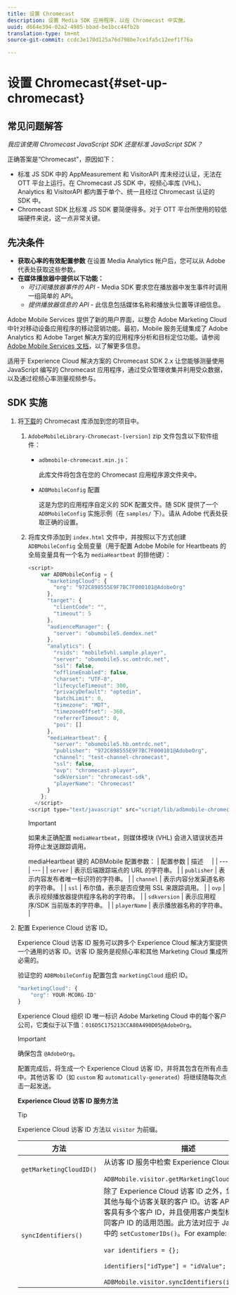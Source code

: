 ```yaml
---
title: 设置 Chromecast
description: 设置 Media SDK 应用程序，以在 Chromecast 中实施。
uuid: d664e394-02a2-4985-bbad-be1bcc44fb2b
translation-type: tm+mt
source-git-commit: ccdc3e170d125a76d798be7ce1fa5c12eef1f76a

---
```



# 设置 Chromecast{#set-up-chromecast}

## 常见问题解答

_我应该使用 Chromecast JavaScript SDK 还是标准 JavaScript SDK？_

正确答案是“Chromecast”，原因如下：
* 标准 JS SDK 中的 AppMeasurement 和 VisitorAPI 库未经过认证，无法在 OTT 平台上运行。在 Chromecast JS SDK 中，视频心率库 (VHL)、Analytics 和 VisitorAPI 都内置于单个、统一且经过 Chromecast 认证的 SDK 中。
* Chromecast SDK 比标准 JS SDK 要简便得多。对于 OTT 平台所使用的较低端硬件来说，这一点非常关键。

## 先决条件

* **获取心率的有效配置参数**
在设置 Media Analytics 帐户后，您可以从 Adobe 代表处获取这些参数。
* **在媒体播放器中提供以下功能：**
   * *可订阅播放器事件的 API -* Media SDK 要求您在播放器中发生事件时调用一组简单的 API。
   * *提供播放器信息的 API* - 此信息包括媒体名称和播放头位置等详细信息。

Adobe Mobile Services 提供了新的用户界面，以整合 Adobe Marketing Cloud 中针对移动设备应用程序的移动营销功能。最初，Mobile 服务无缝集成了 Adobe Analytics 和 Adobe Target 解决方案的应用程序分析和目标定位功能。请参阅 [Adobe Mobile Services 文档](https://docs.adobe.com/content/help/zh-Hans/mobile-services/using/home.html)，以了解更多信息。

适用于 Experience Cloud 解决方案的 Chromecast SDK 2.x 让您能够测量使用 JavaScript 编写的 Chromecast 应用程序，通过受众管理收集并利用受众数据，以及通过视频心率测量视频参与。

## SDK 实施

1. 将[下载](/help/sdk-implement/download-sdks.md#download-2x-sdks)的 Chromecast 库添加到您的项目中。

   1. `AdobeMobileLibrary-Chromecast-[version]` zip 文件包含以下软件组件：

      * `adbmobile-chromecast.min.js`：

         此库文件将包含在您的 Chromecast 应用程序源文件夹中。

      * `ADBMobileConfig` 配置

         这是为您的应用程序自定义的 SDK 配置文件。随 SDK 提供了一个 `ADBMobileConfig` 实施示例（在 `samples/` 下）。请从 Adobe 代表处获取正确的设置。
   1. 将库文件添加到 `index.html` 文件中，并按照以下方式创建 `ADBMobileConfig` 全局变量（用于配置 Adobe Mobile for Heartbeats 的全局变量具有一个名为 `mediaHeartbeat` 的排他键）：

      ```js
      <script> 
          var ADBMobileConfig = { 
            "marketingCloud": { 
              "org": "972C898555E9F7BC7F000101@AdobeOrg" 
            }, 
            "target": { 
              "clientCode": "", 
              "timeout": 5 
            }, 
            "audienceManager": { 
              "server": "obumobile5.demdex.net" 
            }, 
            "analytics": { 
              "rsids": "mobile5vhl.sample.player", 
              "server": "obumobile5.sc.omtrdc.net", 
              "ssl": false, 
              "offlineEnabled": false, 
              "charset": "UTF-8", 
              "lifecycleTimeout": 300, 
              "privacyDefault": "optedin", 
              "batchLimit": 0, 
              "timezone": "MDT", 
              "timezoneOffset": -360, 
              "referrerTimeout": 0, 
              "poi": [] 
            }, 
            "mediaHeartbeat": { 
              "server": "obumobile5.hb.omtrdc.net", 
              "publisher": "972C898555E9F7BC7F000101@AdobeOrg", 
              "channel": "test-channel-chromecast", 
              "ssl": false, 
              "ovp": "chromecast-player", 
              "sdkVersion": "chromecast-sdk", 
              "playerName": "Chromecast" 
            } 
          }; 
        </script> 
      <script type="text/javascript" src="script/lib/adbmobile-chromecast.min.js"></script>
      ```

      >[!IMPORTANT]
      >
      >如果未正确配置 `mediaHeartbeat`，则媒体模块 (VHL) 会进入错误状态并将停止发送跟踪调用。

      mediaHeartbeat 键的 ADBMobile 配置参数：
   | 配置参数 | 描述     |
   | --- | --- |
   | `server` | 表示后端跟踪端点的 URL 的字符串。 |
   | `publisher` | 表示内容发布者唯一标识符的字符串。 |
   | `channel` | 表示内容分发渠道名称的字符串。 |
   | `ssl` | 布尔值，表示是否应使用 SSL 来跟踪调用。 |
   | `ovp` | 表示视频播放器提供程序名称的字符串。 |
   | `sdkversion` | 表示应用程序/SDK 当前版本的字符串。 |
   | `playerName` | 表示播放器名称的字符串。 |


1. 配置 Experience Cloud 访客 ID。

   Experience Cloud 访客 ID 服务可以跨多个 Experience Cloud 解决方案提供一个通用的访客 ID。访客 ID 服务是视频心率和其他 Marketing Cloud 集成所必需的。

   验证您的 `ADBMobileConfig` 配置包含 `marketingCloud` 组织 ID。

   ```js
   "marketingCloud": { 
       "org": YOUR-MCORG-ID" 
   }
   ```

   Experience Cloud 组织 ID 唯一标识 Adobe Marketing Cloud 中的每个客户公司，它类似于以下值：`016D5C175213CCA80A490D05@AdobeOrg`。

   >[!IMPORTANT]
   >
   >确保包含 `@AdobeOrg`。

   配置完成后，将生成一个 Experience Cloud 访客 ID，并将其包含在所有点击中。其他访客 ID（如 `custom` 和 `automatically-generated`）将继续随每次点击一起发送。

   **Experience Cloud 访客 ID 服务方法**

   >[!TIP]
   >
   >Experience Cloud 访客 ID 方法以 `visitor` 为前缀。

   | 方法 | 描述 |
   | --- | --- |
   | `getMarketingCloudID()` | 从访客 ID 服务中检索 Experience Cloud 访客 ID。<br/><br/>`ADBMobile.visitor.getMarketingCloudID();` |
   | `syncIdentifiers()` | 除了 Experience Cloud 访客 ID 之外，您还可以设置其他与每个访客关联的客户 ID。访客 API 接受同一访客具有多个客户 ID，并且使用客户类型标识符区分不同客户 ID 的适用范围。此方法对应于 JavaScript 库中的 `setCustomerIDs()`。For example: <br/><br/>`var identifiers = {};` <br/><br/>`identifiers["idType"] = "idValue";` <br/><br/>`ADBMobile.visitor.syncIdentifiers(identifiers);` |


<!--   **Postbacks -** For more information about configuring postbacks, see [Configure Postbacks.](https://docs.adobe.com/content/help/en/mobile-services/using/manage-app-settings-ug/configuring-app/signals.html) -->

